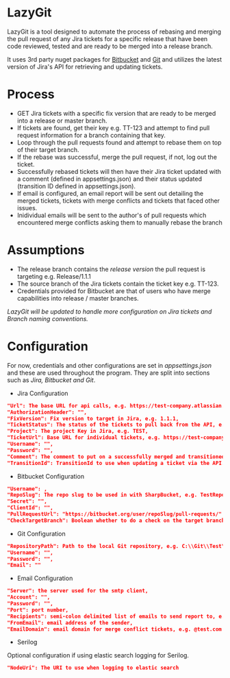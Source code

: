 # LazyGit

LazyGit is a tool designed to automate the process of rebasing and merging the pull request of any Jira tickets for a specific release that have been code reviewed, tested and are ready to be merged into a release branch.

It uses 3rd party nuget packages for [Bitbucket](https://github.com/MitjaBezensek/SharpBucket "SharpBucket") and
[Git](https://github.com/libgit2/libgit2sharp "libgit2sharp") and utilizes the latest version of Jira's API for retrieving and updating tickets.

# Process
* GET Jira tickets with a specific fix version that are ready to be merged into a release or master branch.
* If tickets are found, get their key e.g. TT-123 and attempt to find pull request information for a branch containing that key.
* Loop through the pull requests found and attempt to rebase them on top of their target branch.
* If the rebase was successful, merge the pull request, if not, log out the ticket.
* Successfully rebased tickets will then have their Jira ticket updated with a comment (defined in appsettings.json) and their status updated (transition ID defined in appsettings.json).
* If email is configured, an email report will be sent out detailing the merged tickets, tickets with merge conflicts and tickets that faced other issues.
* Inidividual emails will be sent to the author's of pull requests which encountered merge conflicts asking them to manually rebase the branch

# Assumptions
* The release branch contains the *release version* the pull request is targeting e.g. Release/1.1.1
* The source branch of the Jira tickets contain the ticket key e.g. TT-123.
* Credentials provided for Bitbucket are that of users who have merge capabilities into release / master branches.

*LazyGit will be updated to handle more configuration on Jira tickets and Branch naming conventions.*

# Configuration

For now, credentials and other configurations are set in *appsettings.json* and these are used throughout the program. They are split into sections such as *Jira, Bitbucket and Git*.

* Jira Configuration
```json
"Url": The base URL for api calls, e.g. https://test-company.atlassian.net/rest/api,
"AuthorizationHeader": "",
"FixVersion": Fix version to target in Jira, e.g. 1.1.1,
"TicketStatus": The status of the tickets to pull back from the API, e.g. 'Ready to Merge',
"Project": The project Key in Jira, e.g. TEST,
"TicketUrl": Base URL for individual tickets, e.g. https://test-company.atlassian.net/browse/TT-123,
"Username": "",
"Password": "",
"Comment": The comment to put on a successfully merged and transitioned ticket, default already set.,
"TransitionId": TransitionId to use when updating a ticket via the API.
```
* Bitbucket Configuration
```json
"Username": ,
"RepoSlug": The repo slug to be used in with SharpBucket, e.g. TestRepo,
"Secret": "",
"ClientId": "",
"PullRequestUrl": "https://bitbucket.org/user/repoSlug/pull-requests/"
"CheckTargetBranch": Boolean whether to do a check on the target branch to see if it contains the fix version, will attempt to update the target branch if this is set to true and the target branch doesn't contain the fix version 
```

* Git Configuration
```json
"RepositoryPath": Path to the local Git repository, e.g. C:\\Git\\Test\\Project,
"Username": "",
"Password": "",
"Email": ""
```

* Email Configuration 
```json
"Server": the server used for the smtp client,
"Account": "",
"Password": "",
"Port": port number,
"Recipients": semi-colon delimited list of emails to send report to, e.g. john@test.com;bob@test.com,
"FromEmail": email address of the sender,
"EmailDomain": email domain for merge conflict tickets, e.g. @test.com
```

* Serilog

Optional configuration if using elastic search logging for Serilog.
```json
"NodeUri": The URI to use when logging to elastic search
```
